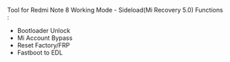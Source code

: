 Tool for Redmi Note 8 
Working Mode - Sideload(Mi Recovery 5.0)
Functions :
- Bootloader Unlock
- Mi Account Bypass
- Reset Factory/FRP
- Fastboot to EDL
